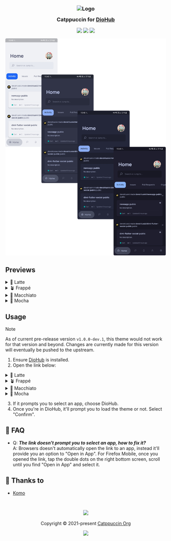 <h3 align="center">
	<img src="https://raw.githubusercontent.com/catppuccin/catppuccin/main/assets/logos/exports/1544x1544_circle.png" width="100" alt="Logo"/><br/>
	<img src="https://raw.githubusercontent.com/catppuccin/catppuccin/main/assets/misc/transparent.png" height="30" width="0px"/>
	Catppuccin for <a href="https://github.com/NamanShergill/diohub">DioHub</a>
	<img src="https://raw.githubusercontent.com/catppuccin/catppuccin/main/assets/misc/transparent.png" height="30" width="0px"/>
</h3>

<p align="center">
	<a href="https://github.com/UrNightmaree/catppuccin-diohub/stargazers"><img src="https://img.shields.io/github/stars/UrNightmaree/catppuccin-diohub?colorA=363a4f&colorB=b7bdf8&style=for-the-badge"></a>
	<a href="https://github.com/UrNightmaree/catppuccin-diohub/issues"><img src="https://img.shields.io/github/issues/UrNightmaree/catppuccin-diohub?colorA=363a4f&colorB=f5a97f&style=for-the-badge"></a>
	<a href="https://github.com/UrNightmaree/catppuccin-diohub/contributors"><img src="https://img.shields.io/github/contributors/UrNightmaree/catppuccin-diohub?colorA=363a4f&colorB=a6da95&style=for-the-badge"></a>
</p>

<p align="center">
	<img src="./assets/preview.png"/>
</p>

## Previews

<details>
<summary>🌻 Latte</summary>

<img src="./assets/latte.webp"/>
</details>
<details>
<summary>🪴 Frappé</summary>

<img src="./assets/frappe.webp"/>
</details>
<details>
<summary>🌺 Macchiato</summary>

<img src="./assets/macchiato.webp"/>
</details>
<details>
<summary>🌿 Mocha</summary>

<img src="./assets/mocha.webp"/>
</details>

## Usage

> [!NOTE]
>
> As of current pre-release version `v1.0.0-dev.1`, this theme would not work for that version and beyond. Changes are currently made for this version will eventually be pushed to the upstream.

1. Ensure [DioHub](https://github.com/NamanShergill/diohub) is installed.
2. Open the link below:
<details>
<summary>🌻 Latte</summary>
<li><img alt="Latte Rosewater" src="https://github.com/catppuccin/catppuccin/raw/main/assets/palette/circles/latte_rosewater.png" height="12" weight="12"> <strong><a href="https://theme.felix.diohub?format_ver=0&faded2=ff8c8fa1&red=ffd20f39&secondary=ffdce0e8&faded1=ff9ca0b0&elementsOnColors=ff5c5f77&green=ff40a02b&baseElements=ff6c6f85&accent=ffdc8a78&primary=ffeff1f5&faded3=ff7c7f93">&nbsp;Rosewater</a></strong></li>
<li><img alt="Latte Flamingo" src="https://github.com/catppuccin/catppuccin/raw/main/assets/palette/circles/latte_flamingo.png" height="12" weight="12"> <strong><a href="https://theme.felix.diohub?format_ver=0&faded2=ff8c8fa1&red=ffd20f39&secondary=ffdce0e8&faded1=ff9ca0b0&elementsOnColors=ff5c5f77&green=ff40a02b&baseElements=ff6c6f85&accent=ffdd7878&primary=ffeff1f5&faded3=ff7c7f93">&nbsp;Flamingo</a></strong></li>
<li><img alt="Latte Pink" src="https://github.com/catppuccin/catppuccin/raw/main/assets/palette/circles/latte_pink.png" height="12" weight="12"> <strong><a href="https://theme.felix.diohub?format_ver=0&faded2=ff8c8fa1&red=ffd20f39&secondary=ffdce0e8&faded1=ff9ca0b0&elementsOnColors=ff5c5f77&green=ff40a02b&baseElements=ff6c6f85&accent=ffea76cb&primary=ffeff1f5&faded3=ff7c7f93">&nbsp;Pink</a></strong></li>
<li><img alt="Latte Mauve" src="https://github.com/catppuccin/catppuccin/raw/main/assets/palette/circles/latte_mauve.png" height="12" weight="12"> <strong><a href="https://theme.felix.diohub?format_ver=0&faded2=ff8c8fa1&red=ffd20f39&secondary=ffdce0e8&faded1=ff9ca0b0&elementsOnColors=ff5c5f77&green=ff40a02b&baseElements=ff6c6f85&accent=ff8839ef&primary=ffeff1f5&faded3=ff7c7f93">&nbsp;Mauve</a></strong></li>
<li><img alt="Latte Red" src="https://github.com/catppuccin/catppuccin/raw/main/assets/palette/circles/latte_red.png" height="12" weight="12"> <strong><a href="https://theme.felix.diohub?format_ver=0&faded2=ff8c8fa1&red=ffd20f39&secondary=ffdce0e8&faded1=ff9ca0b0&elementsOnColors=ff5c5f77&green=ff40a02b&baseElements=ff6c6f85&accent=ffd20f39&primary=ffeff1f5&faded3=ff7c7f93">&nbsp;Red</a></strong></li>
<li><img alt="Latte Maroon" src="https://github.com/catppuccin/catppuccin/raw/main/assets/palette/circles/latte_maroon.png" height="12" weight="12"> <strong><a href="https://theme.felix.diohub?format_ver=0&faded2=ff8c8fa1&red=ffd20f39&secondary=ffdce0e8&faded1=ff9ca0b0&elementsOnColors=ff5c5f77&green=ff40a02b&baseElements=ff6c6f85&accent=ffe64553&primary=ffeff1f5&faded3=ff7c7f93">&nbsp;Maroon</a></strong></li>
<li><img alt="Latte Peach" src="https://github.com/catppuccin/catppuccin/raw/main/assets/palette/circles/latte_peach.png" height="12" weight="12"> <strong><a href="https://theme.felix.diohub?format_ver=0&faded2=ff8c8fa1&red=ffd20f39&secondary=ffdce0e8&faded1=ff9ca0b0&elementsOnColors=ff5c5f77&green=ff40a02b&baseElements=ff6c6f85&accent=fffe640b&primary=ffeff1f5&faded3=ff7c7f93">&nbsp;Peach</a></strong></li>
<li><img alt="Latte Yellow" src="https://github.com/catppuccin/catppuccin/raw/main/assets/palette/circles/latte_yellow.png" height="12" weight="12"> <strong><a href="https://theme.felix.diohub?format_ver=0&faded2=ff8c8fa1&red=ffd20f39&secondary=ffdce0e8&faded1=ff9ca0b0&elementsOnColors=ff5c5f77&green=ff40a02b&baseElements=ff6c6f85&accent=ffdf8e1d&primary=ffeff1f5&faded3=ff7c7f93">&nbsp;Yellow</a></strong></li>
<li><img alt="Latte Green" src="https://github.com/catppuccin/catppuccin/raw/main/assets/palette/circles/latte_green.png" height="12" weight="12"> <strong><a href="https://theme.felix.diohub?format_ver=0&faded2=ff8c8fa1&red=ffd20f39&secondary=ffdce0e8&faded1=ff9ca0b0&elementsOnColors=ff5c5f77&green=ff40a02b&baseElements=ff6c6f85&accent=ff40a02b&primary=ffeff1f5&faded3=ff7c7f93">&nbsp;Green</a></strong></li>
<li><img alt="Latte Teal" src="https://github.com/catppuccin/catppuccin/raw/main/assets/palette/circles/latte_teal.png" height="12" weight="12"> <strong><a href="https://theme.felix.diohub?format_ver=0&faded2=ff8c8fa1&red=ffd20f39&secondary=ffdce0e8&faded1=ff9ca0b0&elementsOnColors=ff5c5f77&green=ff40a02b&baseElements=ff6c6f85&accent=ff179299&primary=ffeff1f5&faded3=ff7c7f93">&nbsp;Teal</a></strong></li>
<li><img alt="Latte Sky" src="https://github.com/catppuccin/catppuccin/raw/main/assets/palette/circles/latte_sky.png" height="12" weight="12"> <strong><a href="https://theme.felix.diohub?format_ver=0&faded2=ff8c8fa1&red=ffd20f39&secondary=ffdce0e8&faded1=ff9ca0b0&elementsOnColors=ff5c5f77&green=ff40a02b&baseElements=ff6c6f85&accent=ff04a5e5&primary=ffeff1f5&faded3=ff7c7f93">&nbsp;Sky</a></strong></li>
<li><img alt="Latte Sapphire" src="https://github.com/catppuccin/catppuccin/raw/main/assets/palette/circles/latte_sapphire.png" height="12" weight="12"> <strong><a href="https://theme.felix.diohub?format_ver=0&faded2=ff8c8fa1&red=ffd20f39&secondary=ffdce0e8&faded1=ff9ca0b0&elementsOnColors=ff5c5f77&green=ff40a02b&baseElements=ff6c6f85&accent=ff209fb5&primary=ffeff1f5&faded3=ff7c7f93">&nbsp;Sapphire</a></strong></li>
<li><img alt="Latte Blue" src="https://github.com/catppuccin/catppuccin/raw/main/assets/palette/circles/latte_blue.png" height="12" weight="12"> <strong><a href="https://theme.felix.diohub?format_ver=0&faded2=ff8c8fa1&red=ffd20f39&secondary=ffdce0e8&faded1=ff9ca0b0&elementsOnColors=ff5c5f77&green=ff40a02b&baseElements=ff6c6f85&accent=ff1e66f5&primary=ffeff1f5&faded3=ff7c7f93">&nbsp;Blue</a></strong></li>
<li><img alt="Latte Lavender" src="https://github.com/catppuccin/catppuccin/raw/main/assets/palette/circles/latte_lavender.png" height="12" weight="12"> <strong><a href="https://theme.felix.diohub?format_ver=0&faded2=ff8c8fa1&red=ffd20f39&secondary=ffdce0e8&faded1=ff9ca0b0&elementsOnColors=ff5c5f77&green=ff40a02b&baseElements=ff6c6f85&accent=ff7287fd&primary=ffeff1f5&faded3=ff7c7f93">&nbsp;Lavender</a></strong></li>
</details>
<details>
<summary>🪴 Frappé</summary>
<li><img alt="Frappé Rosewater" src="https://github.com/catppuccin/catppuccin/raw/main/assets/palette/circles/frappe_rosewater.png" height="12" weight="12"> <strong><a href="https://theme.felix.diohub?format_ver=0&faded2=ff838ba7&red=ffe78284&secondary=ff232634&faded1=ff737994&elementsOnColors=ffb5bfe2&green=ffa6d189&baseElements=ffa5adce&accent=fff2d5cf&primary=ff303446&faded3=ff949cbb">&nbsp;Rosewater</a></strong></li>
<li><img alt="Frappé Flamingo" src="https://github.com/catppuccin/catppuccin/raw/main/assets/palette/circles/frappe_flamingo.png" height="12" weight="12"> <strong><a href="https://theme.felix.diohub?format_ver=0&faded2=ff838ba7&red=ffe78284&secondary=ff232634&faded1=ff737994&elementsOnColors=ffb5bfe2&green=ffa6d189&baseElements=ffa5adce&accent=ffeebebe&primary=ff303446&faded3=ff949cbb">&nbsp;Flamingo</a></strong></li>
<li><img alt="Frappé Pink" src="https://github.com/catppuccin/catppuccin/raw/main/assets/palette/circles/frappe_pink.png" height="12" weight="12"> <strong><a href="https://theme.felix.diohub?format_ver=0&faded2=ff838ba7&red=ffe78284&secondary=ff232634&faded1=ff737994&elementsOnColors=ffb5bfe2&green=ffa6d189&baseElements=ffa5adce&accent=fff4b8e4&primary=ff303446&faded3=ff949cbb">&nbsp;Pink</a></strong></li>
<li><img alt="Frappé Mauve" src="https://github.com/catppuccin/catppuccin/raw/main/assets/palette/circles/frappe_mauve.png" height="12" weight="12"> <strong><a href="https://theme.felix.diohub?format_ver=0&faded2=ff838ba7&red=ffe78284&secondary=ff232634&faded1=ff737994&elementsOnColors=ffb5bfe2&green=ffa6d189&baseElements=ffa5adce&accent=ffca9ee6&primary=ff303446&faded3=ff949cbb">&nbsp;Mauve</a></strong></li>
<li><img alt="Frappé Red" src="https://github.com/catppuccin/catppuccin/raw/main/assets/palette/circles/frappe_red.png" height="12" weight="12"> <strong><a href="https://theme.felix.diohub?format_ver=0&faded2=ff838ba7&red=ffe78284&secondary=ff232634&faded1=ff737994&elementsOnColors=ffb5bfe2&green=ffa6d189&baseElements=ffa5adce&accent=ffe78284&primary=ff303446&faded3=ff949cbb">&nbsp;Red</a></strong></li>
<li><img alt="Frappé Maroon" src="https://github.com/catppuccin/catppuccin/raw/main/assets/palette/circles/frappe_maroon.png" height="12" weight="12"> <strong><a href="https://theme.felix.diohub?format_ver=0&faded2=ff838ba7&red=ffe78284&secondary=ff232634&faded1=ff737994&elementsOnColors=ffb5bfe2&green=ffa6d189&baseElements=ffa5adce&accent=ffea999c&primary=ff303446&faded3=ff949cbb">&nbsp;Maroon</a></strong></li>
<li><img alt="Frappé Peach" src="https://github.com/catppuccin/catppuccin/raw/main/assets/palette/circles/frappe_peach.png" height="12" weight="12"> <strong><a href="https://theme.felix.diohub?format_ver=0&faded2=ff838ba7&red=ffe78284&secondary=ff232634&faded1=ff737994&elementsOnColors=ffb5bfe2&green=ffa6d189&baseElements=ffa5adce&accent=ffef9f76&primary=ff303446&faded3=ff949cbb">&nbsp;Peach</a></strong></li>
<li><img alt="Frappé Yellow" src="https://github.com/catppuccin/catppuccin/raw/main/assets/palette/circles/frappe_yellow.png" height="12" weight="12"> <strong><a href="https://theme.felix.diohub?format_ver=0&faded2=ff838ba7&red=ffe78284&secondary=ff232634&faded1=ff737994&elementsOnColors=ffb5bfe2&green=ffa6d189&baseElements=ffa5adce&accent=ffe5c890&primary=ff303446&faded3=ff949cbb">&nbsp;Yellow</a></strong></li>
<li><img alt="Frappé Green" src="https://github.com/catppuccin/catppuccin/raw/main/assets/palette/circles/frappe_green.png" height="12" weight="12"> <strong><a href="https://theme.felix.diohub?format_ver=0&faded2=ff838ba7&red=ffe78284&secondary=ff232634&faded1=ff737994&elementsOnColors=ffb5bfe2&green=ffa6d189&baseElements=ffa5adce&accent=ffa6d189&primary=ff303446&faded3=ff949cbb">&nbsp;Green</a></strong></li>
<li><img alt="Frappé Teal" src="https://github.com/catppuccin/catppuccin/raw/main/assets/palette/circles/frappe_teal.png" height="12" weight="12"> <strong><a href="https://theme.felix.diohub?format_ver=0&faded2=ff838ba7&red=ffe78284&secondary=ff232634&faded1=ff737994&elementsOnColors=ffb5bfe2&green=ffa6d189&baseElements=ffa5adce&accent=ff81c8be&primary=ff303446&faded3=ff949cbb">&nbsp;Teal</a></strong></li>
<li><img alt="Frappé Sky" src="https://github.com/catppuccin/catppuccin/raw/main/assets/palette/circles/frappe_sky.png" height="12" weight="12"> <strong><a href="https://theme.felix.diohub?format_ver=0&faded2=ff838ba7&red=ffe78284&secondary=ff232634&faded1=ff737994&elementsOnColors=ffb5bfe2&green=ffa6d189&baseElements=ffa5adce&accent=ff99d1db&primary=ff303446&faded3=ff949cbb">&nbsp;Sky</a></strong></li>
<li><img alt="Frappé Sapphire" src="https://github.com/catppuccin/catppuccin/raw/main/assets/palette/circles/frappe_sapphire.png" height="12" weight="12"> <strong><a href="https://theme.felix.diohub?format_ver=0&faded2=ff838ba7&red=ffe78284&secondary=ff232634&faded1=ff737994&elementsOnColors=ffb5bfe2&green=ffa6d189&baseElements=ffa5adce&accent=ff85c1dc&primary=ff303446&faded3=ff949cbb">&nbsp;Sapphire</a></strong></li>
<li><img alt="Frappé Blue" src="https://github.com/catppuccin/catppuccin/raw/main/assets/palette/circles/frappe_blue.png" height="12" weight="12"> <strong><a href="https://theme.felix.diohub?format_ver=0&faded2=ff838ba7&red=ffe78284&secondary=ff232634&faded1=ff737994&elementsOnColors=ffb5bfe2&green=ffa6d189&baseElements=ffa5adce&accent=ff8caaee&primary=ff303446&faded3=ff949cbb">&nbsp;Blue</a></strong></li>
<li><img alt="Frappé Lavender" src="https://github.com/catppuccin/catppuccin/raw/main/assets/palette/circles/frappe_lavender.png" height="12" weight="12"> <strong><a href="https://theme.felix.diohub?format_ver=0&faded2=ff838ba7&red=ffe78284&secondary=ff232634&faded1=ff737994&elementsOnColors=ffb5bfe2&green=ffa6d189&baseElements=ffa5adce&accent=ffbabbf1&primary=ff303446&faded3=ff949cbb">&nbsp;Lavender</a></strong></li>
</details>
<details>
<summary>🌺 Macchiato</summary>
<li><img alt="Macchiato Rosewater" src="https://github.com/catppuccin/catppuccin/raw/main/assets/palette/circles/macchiato_rosewater.png" height="12" weight="12"> <strong><a href="https://theme.felix.diohub?format_ver=0&faded2=ff8087a2&red=ffed8796&secondary=ff181926&faded1=ff6e738d&elementsOnColors=ffb8c0e0&green=ffa6da95&baseElements=ffa5adcb&accent=fff4dbd6&primary=ff24273a&faded3=ff939ab7">&nbsp;Rosewater</a></strong></li>
<li><img alt="Macchiato Flamingo" src="https://github.com/catppuccin/catppuccin/raw/main/assets/palette/circles/macchiato_flamingo.png" height="12" weight="12"> <strong><a href="https://theme.felix.diohub?format_ver=0&faded2=ff8087a2&red=ffed8796&secondary=ff181926&faded1=ff6e738d&elementsOnColors=ffb8c0e0&green=ffa6da95&baseElements=ffa5adcb&accent=fff0c6c6&primary=ff24273a&faded3=ff939ab7">&nbsp;Flamingo</a></strong></li>
<li><img alt="Macchiato Pink" src="https://github.com/catppuccin/catppuccin/raw/main/assets/palette/circles/macchiato_pink.png" height="12" weight="12"> <strong><a href="https://theme.felix.diohub?format_ver=0&faded2=ff8087a2&red=ffed8796&secondary=ff181926&faded1=ff6e738d&elementsOnColors=ffb8c0e0&green=ffa6da95&baseElements=ffa5adcb&accent=fff5bde6&primary=ff24273a&faded3=ff939ab7">&nbsp;Pink</a></strong></li>
<li><img alt="Macchiato Mauve" src="https://github.com/catppuccin/catppuccin/raw/main/assets/palette/circles/macchiato_mauve.png" height="12" weight="12"> <strong><a href="https://theme.felix.diohub?format_ver=0&faded2=ff8087a2&red=ffed8796&secondary=ff181926&faded1=ff6e738d&elementsOnColors=ffb8c0e0&green=ffa6da95&baseElements=ffa5adcb&accent=ffc6a0f6&primary=ff24273a&faded3=ff939ab7">&nbsp;Mauve</a></strong></li>
<li><img alt="Macchiato Red" src="https://github.com/catppuccin/catppuccin/raw/main/assets/palette/circles/macchiato_red.png" height="12" weight="12"> <strong><a href="https://theme.felix.diohub?format_ver=0&faded2=ff8087a2&red=ffed8796&secondary=ff181926&faded1=ff6e738d&elementsOnColors=ffb8c0e0&green=ffa6da95&baseElements=ffa5adcb&accent=ffed8796&primary=ff24273a&faded3=ff939ab7">&nbsp;Red</a></strong></li>
<li><img alt="Macchiato Maroon" src="https://github.com/catppuccin/catppuccin/raw/main/assets/palette/circles/macchiato_maroon.png" height="12" weight="12"> <strong><a href="https://theme.felix.diohub?format_ver=0&faded2=ff8087a2&red=ffed8796&secondary=ff181926&faded1=ff6e738d&elementsOnColors=ffb8c0e0&green=ffa6da95&baseElements=ffa5adcb&accent=ffee99a0&primary=ff24273a&faded3=ff939ab7">&nbsp;Maroon</a></strong></li>
<li><img alt="Macchiato Peach" src="https://github.com/catppuccin/catppuccin/raw/main/assets/palette/circles/macchiato_peach.png" height="12" weight="12"> <strong><a href="https://theme.felix.diohub?format_ver=0&faded2=ff8087a2&red=ffed8796&secondary=ff181926&faded1=ff6e738d&elementsOnColors=ffb8c0e0&green=ffa6da95&baseElements=ffa5adcb&accent=fff5a97f&primary=ff24273a&faded3=ff939ab7">&nbsp;Peach</a></strong></li>
<li><img alt="Macchiato Yellow" src="https://github.com/catppuccin/catppuccin/raw/main/assets/palette/circles/macchiato_yellow.png" height="12" weight="12"> <strong><a href="https://theme.felix.diohub?format_ver=0&faded2=ff8087a2&red=ffed8796&secondary=ff181926&faded1=ff6e738d&elementsOnColors=ffb8c0e0&green=ffa6da95&baseElements=ffa5adcb&accent=ffeed49f&primary=ff24273a&faded3=ff939ab7">&nbsp;Yellow</a></strong></li>
<li><img alt="Macchiato Green" src="https://github.com/catppuccin/catppuccin/raw/main/assets/palette/circles/macchiato_green.png" height="12" weight="12"> <strong><a href="https://theme.felix.diohub?format_ver=0&faded2=ff8087a2&red=ffed8796&secondary=ff181926&faded1=ff6e738d&elementsOnColors=ffb8c0e0&green=ffa6da95&baseElements=ffa5adcb&accent=ffa6da95&primary=ff24273a&faded3=ff939ab7">&nbsp;Green</a></strong></li>
<li><img alt="Macchiato Teal" src="https://github.com/catppuccin/catppuccin/raw/main/assets/palette/circles/macchiato_teal.png" height="12" weight="12"> <strong><a href="https://theme.felix.diohub?format_ver=0&faded2=ff8087a2&red=ffed8796&secondary=ff181926&faded1=ff6e738d&elementsOnColors=ffb8c0e0&green=ffa6da95&baseElements=ffa5adcb&accent=ff8bd5ca&primary=ff24273a&faded3=ff939ab7">&nbsp;Teal</a></strong></li>
<li><img alt="Macchiato Sky" src="https://github.com/catppuccin/catppuccin/raw/main/assets/palette/circles/macchiato_sky.png" height="12" weight="12"> <strong><a href="https://theme.felix.diohub?format_ver=0&faded2=ff8087a2&red=ffed8796&secondary=ff181926&faded1=ff6e738d&elementsOnColors=ffb8c0e0&green=ffa6da95&baseElements=ffa5adcb&accent=ff91d7e3&primary=ff24273a&faded3=ff939ab7">&nbsp;Sky</a></strong></li>
<li><img alt="Macchiato Sapphire" src="https://github.com/catppuccin/catppuccin/raw/main/assets/palette/circles/macchiato_sapphire.png" height="12" weight="12"> <strong><a href="https://theme.felix.diohub?format_ver=0&faded2=ff8087a2&red=ffed8796&secondary=ff181926&faded1=ff6e738d&elementsOnColors=ffb8c0e0&green=ffa6da95&baseElements=ffa5adcb&accent=ff7dc4e4&primary=ff24273a&faded3=ff939ab7">&nbsp;Sapphire</a></strong></li>
<li><img alt="Macchiato Blue" src="https://github.com/catppuccin/catppuccin/raw/main/assets/palette/circles/macchiato_blue.png" height="12" weight="12"> <strong><a href="https://theme.felix.diohub?format_ver=0&faded2=ff8087a2&red=ffed8796&secondary=ff181926&faded1=ff6e738d&elementsOnColors=ffb8c0e0&green=ffa6da95&baseElements=ffa5adcb&accent=ff8aadf4&primary=ff24273a&faded3=ff939ab7">&nbsp;Blue</a></strong></li>
<li><img alt="Macchiato Lavender" src="https://github.com/catppuccin/catppuccin/raw/main/assets/palette/circles/macchiato_lavender.png" height="12" weight="12"> <strong><a href="https://theme.felix.diohub?format_ver=0&faded2=ff8087a2&red=ffed8796&secondary=ff181926&faded1=ff6e738d&elementsOnColors=ffb8c0e0&green=ffa6da95&baseElements=ffa5adcb&accent=ffb7bdf8&primary=ff24273a&faded3=ff939ab7">&nbsp;Lavender</a></strong></li>
</details>
<details>
<summary>🌿 Mocha</summary>
<li><img alt="Mocha Rosewater" src="https://github.com/catppuccin/catppuccin/raw/main/assets/palette/circles/mocha_rosewater.png" height="12" weight="12"> <strong><a href="https://theme.felix.diohub?format_ver=0&faded2=ff7f849c&red=fff38ba8&secondary=ff11111b&faded1=ff6c7086&elementsOnColors=ffbac2de&green=ffa6e3a1&baseElements=ffa6adc8&accent=fff5e0dc&primary=ff1e1e2e&faded3=ff9399b2">&nbsp;Rosewater</a></strong></li>
<li><img alt="Mocha Flamingo" src="https://github.com/catppuccin/catppuccin/raw/main/assets/palette/circles/mocha_flamingo.png" height="12" weight="12"> <strong><a href="https://theme.felix.diohub?format_ver=0&faded2=ff7f849c&red=fff38ba8&secondary=ff11111b&faded1=ff6c7086&elementsOnColors=ffbac2de&green=ffa6e3a1&baseElements=ffa6adc8&accent=fff2cdcd&primary=ff1e1e2e&faded3=ff9399b2">&nbsp;Flamingo</a></strong></li>
<li><img alt="Mocha Pink" src="https://github.com/catppuccin/catppuccin/raw/main/assets/palette/circles/mocha_pink.png" height="12" weight="12"> <strong><a href="https://theme.felix.diohub?format_ver=0&faded2=ff7f849c&red=fff38ba8&secondary=ff11111b&faded1=ff6c7086&elementsOnColors=ffbac2de&green=ffa6e3a1&baseElements=ffa6adc8&accent=fff5c2e7&primary=ff1e1e2e&faded3=ff9399b2">&nbsp;Pink</a></strong></li>
<li><img alt="Mocha Mauve" src="https://github.com/catppuccin/catppuccin/raw/main/assets/palette/circles/mocha_mauve.png" height="12" weight="12"> <strong><a href="https://theme.felix.diohub?format_ver=0&faded2=ff7f849c&red=fff38ba8&secondary=ff11111b&faded1=ff6c7086&elementsOnColors=ffbac2de&green=ffa6e3a1&baseElements=ffa6adc8&accent=ffcba6f7&primary=ff1e1e2e&faded3=ff9399b2">&nbsp;Mauve</a></strong></li>
<li><img alt="Mocha Red" src="https://github.com/catppuccin/catppuccin/raw/main/assets/palette/circles/mocha_red.png" height="12" weight="12"> <strong><a href="https://theme.felix.diohub?format_ver=0&faded2=ff7f849c&red=fff38ba8&secondary=ff11111b&faded1=ff6c7086&elementsOnColors=ffbac2de&green=ffa6e3a1&baseElements=ffa6adc8&accent=fff38ba8&primary=ff1e1e2e&faded3=ff9399b2">&nbsp;Red</a></strong></li>
<li><img alt="Mocha Maroon" src="https://github.com/catppuccin/catppuccin/raw/main/assets/palette/circles/mocha_maroon.png" height="12" weight="12"> <strong><a href="https://theme.felix.diohub?format_ver=0&faded2=ff7f849c&red=fff38ba8&secondary=ff11111b&faded1=ff6c7086&elementsOnColors=ffbac2de&green=ffa6e3a1&baseElements=ffa6adc8&accent=ffeba0ac&primary=ff1e1e2e&faded3=ff9399b2">&nbsp;Maroon</a></strong></li>
<li><img alt="Mocha Peach" src="https://github.com/catppuccin/catppuccin/raw/main/assets/palette/circles/mocha_peach.png" height="12" weight="12"> <strong><a href="https://theme.felix.diohub?format_ver=0&faded2=ff7f849c&red=fff38ba8&secondary=ff11111b&faded1=ff6c7086&elementsOnColors=ffbac2de&green=ffa6e3a1&baseElements=ffa6adc8&accent=fffab387&primary=ff1e1e2e&faded3=ff9399b2">&nbsp;Peach</a></strong></li>
<li><img alt="Mocha Yellow" src="https://github.com/catppuccin/catppuccin/raw/main/assets/palette/circles/mocha_yellow.png" height="12" weight="12"> <strong><a href="https://theme.felix.diohub?format_ver=0&faded2=ff7f849c&red=fff38ba8&secondary=ff11111b&faded1=ff6c7086&elementsOnColors=ffbac2de&green=ffa6e3a1&baseElements=ffa6adc8&accent=fff9e2af&primary=ff1e1e2e&faded3=ff9399b2">&nbsp;Yellow</a></strong></li>
<li><img alt="Mocha Green" src="https://github.com/catppuccin/catppuccin/raw/main/assets/palette/circles/mocha_green.png" height="12" weight="12"> <strong><a href="https://theme.felix.diohub?format_ver=0&faded2=ff7f849c&red=fff38ba8&secondary=ff11111b&faded1=ff6c7086&elementsOnColors=ffbac2de&green=ffa6e3a1&baseElements=ffa6adc8&accent=ffa6e3a1&primary=ff1e1e2e&faded3=ff9399b2">&nbsp;Green</a></strong></li>
<li><img alt="Mocha Teal" src="https://github.com/catppuccin/catppuccin/raw/main/assets/palette/circles/mocha_teal.png" height="12" weight="12"> <strong><a href="https://theme.felix.diohub?format_ver=0&faded2=ff7f849c&red=fff38ba8&secondary=ff11111b&faded1=ff6c7086&elementsOnColors=ffbac2de&green=ffa6e3a1&baseElements=ffa6adc8&accent=ff94e2d5&primary=ff1e1e2e&faded3=ff9399b2">&nbsp;Teal</a></strong></li>
<li><img alt="Mocha Sky" src="https://github.com/catppuccin/catppuccin/raw/main/assets/palette/circles/mocha_sky.png" height="12" weight="12"> <strong><a href="https://theme.felix.diohub?format_ver=0&faded2=ff7f849c&red=fff38ba8&secondary=ff11111b&faded1=ff6c7086&elementsOnColors=ffbac2de&green=ffa6e3a1&baseElements=ffa6adc8&accent=ff89dceb&primary=ff1e1e2e&faded3=ff9399b2">&nbsp;Sky</a></strong></li>
<li><img alt="Mocha Sapphire" src="https://github.com/catppuccin/catppuccin/raw/main/assets/palette/circles/mocha_sapphire.png" height="12" weight="12"> <strong><a href="https://theme.felix.diohub?format_ver=0&faded2=ff7f849c&red=fff38ba8&secondary=ff11111b&faded1=ff6c7086&elementsOnColors=ffbac2de&green=ffa6e3a1&baseElements=ffa6adc8&accent=ff74c7ec&primary=ff1e1e2e&faded3=ff9399b2">&nbsp;Sapphire</a></strong></li>
<li><img alt="Mocha Blue" src="https://github.com/catppuccin/catppuccin/raw/main/assets/palette/circles/mocha_blue.png" height="12" weight="12"> <strong><a href="https://theme.felix.diohub?format_ver=0&faded2=ff7f849c&red=fff38ba8&secondary=ff11111b&faded1=ff6c7086&elementsOnColors=ffbac2de&green=ffa6e3a1&baseElements=ffa6adc8&accent=ff89b4fa&primary=ff1e1e2e&faded3=ff9399b2">&nbsp;Blue</a></strong></li>
<li><img alt="Mocha Lavender" src="https://github.com/catppuccin/catppuccin/raw/main/assets/palette/circles/mocha_lavender.png" height="12" weight="12"> <strong><a href="https://theme.felix.diohub?format_ver=0&faded2=ff7f849c&red=fff38ba8&secondary=ff11111b&faded1=ff6c7086&elementsOnColors=ffbac2de&green=ffa6e3a1&baseElements=ffa6adc8&accent=ffb4befe&primary=ff1e1e2e&faded3=ff9399b2">&nbsp;Lavender</a></strong></li>
</details>

3. If it prompts you to select an app, choose DioHub.</br>
4. Once you're in DioHub, it'll prompt you to load the theme or not. Select "Confirm".

## 🙋 FAQ

- Q: **_The link doesn't prompt you to select an app, how to fix it?_**\
  A: Browsers doesn't automatically open the link to an app, instead it'll provide you an option to "Open in App". For Firefox Mobile, once you opened the link, tap the double dots on the right bottom screen, scroll until you find "Open in App" and select it.

## 💝 Thanks to

- [Komo](https://github.com/cattokomo)

&nbsp;

<p align="center">
	<img src="https://raw.githubusercontent.com/catppuccin/catppuccin/main/assets/footers/gray0_ctp_on_line.svg?sanitize=true" />
</p>

<p align="center">
	Copyright &copy; 2021-present <a href="https://github.com/catppuccin" target="_blank">Catppuccin Org</a>
</p>

<p align="center">
	<a href="https://github.com/catppuccin/catppuccin/blob/main/LICENSE"><img src="https://img.shields.io/static/v1.svg?style=for-the-badge&label=License&message=MIT&logoColor=d9e0ee&colorA=363a4f&colorB=b7bdf8"/></a>
</p>
